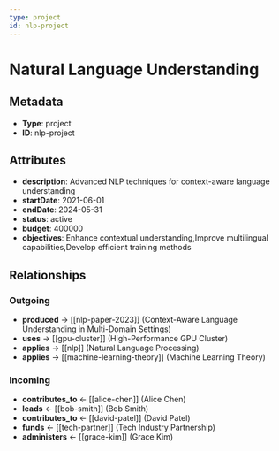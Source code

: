 ```yaml
---
type: project
id: nlp-project
---
```


# Natural Language Understanding

## Metadata

- **Type**: project
- **ID**: nlp-project

## Attributes

- **description**: Advanced NLP techniques for context-aware language understanding
- **startDate**: 2021-06-01
- **endDate**: 2024-05-31
- **status**: active
- **budget**: 400000
- **objectives**: Enhance contextual understanding,Improve multilingual capabilities,Develop efficient training methods

## Relationships

### Outgoing

- **produced** → [[nlp-paper-2023]] (Context-Aware Language Understanding in Multi-Domain Settings)
- **uses** → [[gpu-cluster]] (High-Performance GPU Cluster)
- **applies** → [[nlp]] (Natural Language Processing)
- **applies** → [[machine-learning-theory]] (Machine Learning Theory)

### Incoming

- **contributes_to** ← [[alice-chen]] (Alice Chen)
- **leads** ← [[bob-smith]] (Bob Smith)
- **contributes_to** ← [[david-patel]] (David Patel)
- **funds** ← [[tech-partner]] (Tech Industry Partnership)
- **administers** ← [[grace-kim]] (Grace Kim)

